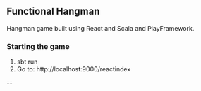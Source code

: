 ## Functional Hangman

Hangman game built using React and Scala and PlayFramework.

### Starting the game

1. sbt run
2. Go to: http://localhost:9000/reactindex

--
